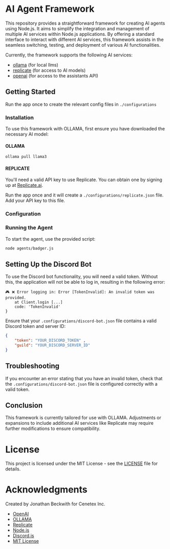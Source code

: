 # AI Agent Framework

This repository provides a straightforward framework for creating AI agents using Node.js. It aims to simplify the integration and management of multiple AI services within Node.js applications. By offering a standard interface to interact with different AI services, this framework assists in the seamless switching, testing, and deployment of various AI functionalities.

Currently, the framework supports the following AI services:

- [ollama](https://ollama.com/) (for local llms)
- [replicate](https://replicate.ai/) (for access to AI models)
- [openai](https://openai.com/) (for access to the assistants API)

## Getting Started

Run the app once to create the relevant config files in `./configurations`

### Installation

To use this framework with OLLAMA, first ensure you have downloaded the necessary AI model:

#### OLLAMA
```bash
ollama pull llama3
```

#### REPLICATE

You'll need a valid API key to use Replicate. You can obtain one by signing up at [Replicate.ai](https://replicate.ai/).

Run the app once and it will create a `./configurations/replicate.json` file. Add your API key to this file.

### Configuration


### Running the Agent

To start the agent, use the provided script:

```bash
node agents/badger.js
```

## Setting Up the Discord Bot

To use the Discord bot functionality, you will need a valid token. Without this, the application will not be able to log in, resulting in the following error:

```plaintext
🎮 ❌ Error logging in: Error [TokenInvalid]: An invalid token was provided.
    at Client.login [...]
    code: 'TokenInvalid'
}
```

Ensure that your `.configurations/discord-bot.json` file contains a valid Discord token and server ID:

```json
{
    "token": "YOUR_DISCORD_TOKEN" ,
    "guild": "YOUR_DISCORD_SERVER_ID"
}
```

## Troubleshooting

If you encounter an error stating that you have an invalid token, check that the `.configurations/discord-bot.json` file is configured correctly with a valid token.

## Conclusion

This framework is currently tailored for use with OLLAMA. Adjustments or expansions to include additional AI services like Replicate may require further modifications to ensure compatibility.


# License

This project is licensed under the MIT License - see the [LICENSE](LICENSE) file for details.

# Acknowledgments

Created by Jonathan Beckwith for Cenetex Inc.

- [OpenAI](https://openai.com/)
- [OLLAMA](https://ollama.com/)
- [Replicate](https://replicate.ai/)
- [Node.js](https://nodejs.org/)
- [Discord.js](https://discord.js.org/)
- [MIT License](https://opensource.org/licenses/MIT)
```
